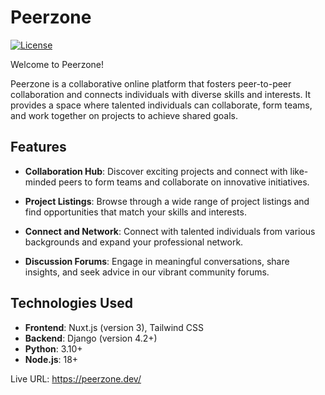 # Peerzone

[![License](https://img.shields.io/badge/License-MIT-blue.svg)](https://opensource.org/licenses/MIT)

Welcome to Peerzone! 

Peerzone is a collaborative online platform that fosters peer-to-peer collaboration and connects individuals with diverse skills and interests. It provides a space where talented individuals can collaborate, form teams, and work together on projects to achieve shared goals.

## Features

- **Collaboration Hub**: Discover exciting projects and connect with like-minded peers to form teams and collaborate on innovative initiatives.

- **Project Listings**: Browse through a wide range of project listings and find opportunities that match your skills and interests.

- **Connect and Network**: Connect with talented individuals from various backgrounds and expand your professional network.

- **Discussion Forums**: Engage in meaningful conversations, share insights, and seek advice in our vibrant community forums.

## Technologies Used

- **Frontend**: Nuxt.js (version 3), Tailwind CSS
- **Backend**: Django (version 4.2+)
- **Python**: 3.10+
- **Node.js**: 18+

Live URL: https://peerzone.dev/

